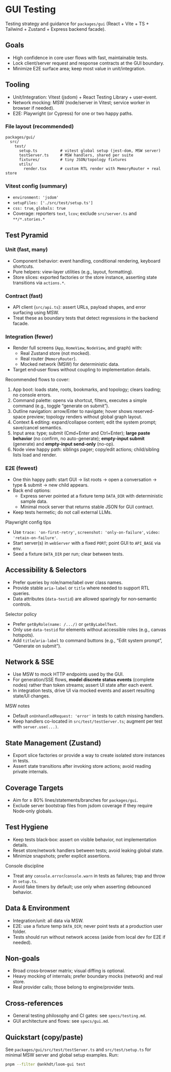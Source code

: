 # GUI Testing

Testing strategy and guidance for `packages/gui` (React + Vite + TS + Tailwind + Zustand + Express backend facade).

## Goals

- High confidence in core user flows with fast, maintainable tests.
- Lock client/server request and response contracts at the GUI boundary.
- Minimize E2E surface area; keep most value in unit/integration.

## Tooling

- Unit/Integration: Vitest (jsdom) + React Testing Library + user‑event.
- Network mocking: MSW (node/server in Vitest; service worker in browser if needed).
- E2E: Playwright (or Cypress) for one or two happy paths.

### File layout (recommended)

```
packages/gui/
  src/
    test/
      setup.ts          # vitest global setup (jest-dom, MSW server)
      testServer.ts     # MSW handlers, shared per suite
      fixtures/         # tiny JSON/topology fixtures
      utils/
        render.tsx      # custom RTL render with MemoryRouter + real store
```

### Vitest config (summary)

- `environment: 'jsdom'`
- `setupFiles: ['./src/test/setup.ts']`
- `css: true`, `globals: true`
- Coverage: reporters `text`, `lcov`; exclude `src/server.ts` and `**/*.stories.*`

## Test Pyramid

### Unit (fast, many)

- Component behavior: event handling, conditional rendering, keyboard shortcuts.
- Pure helpers: view‑layer utilities (e.g., layout, formatting).
- Store slices: exported factories or the store instance, asserting state transitions via `actions.*`.

### Contract (fast)

- API client (`src/api.ts`): assert URLs, payload shapes, and error surfacing using MSW.
- Treat these as boundary tests that detect regressions in the backend facade.

### Integration (fewer)

- Render full screens (`App`, `HomeView`, `NodeView`, and graph) with:
  - Real Zustand store (not mocked).
  - Real router (`MemoryRouter`).
  - Mocked network (MSW) for deterministic data.
- Target end‑user flows without coupling to implementation details.

Recommended flows to cover:

1. App boot: loads state, roots, bookmarks, and topology; clears loading; no console errors.
2. Command palette: opens via shortcut, filters, executes a simple command (e.g., toggle “generate on submit”).
3. Outline navigation: arrow/Enter to navigate; hover shows reserved-space preview; topology renders without global graph layout.
4. Context & editing: expand/collapse content; edit the system prompt; save/cancel semantics.
5. Input area: type; submit (Cmd+Enter and Ctrl+Enter); **large paste behavior** (no confirm, no auto-generate); **empty-input submit** (generate) and **empty-input send-only** (no-op).
6. Node view happy path: siblings pager; copy/edit actions; child/sibling lists load and render.

### E2E (fewest)

- One thin happy path: start GUI → list roots → open a conversation → type & submit → new child appears.
- Back end options:
  - Express server pointed at a fixture temp `DATA_DIR` with deterministic sample data.
  - Minimal mock server that returns stable JSON for GUI contract.
- Keep tests hermetic; do not call external LLMs.

Playwright config tips

- Use `trace: 'on-first-retry'`, `screenshot: 'only-on-failure'`, `video: 'retain-on-failure'`.
- Start server(s) in `webServer` with a fixed `PORT`; point GUI to `API_BASE` via env.
- Seed a fixture `DATA_DIR` per run; clear between tests.

## Accessibility & Selectors

- Prefer queries by role/name/label over class names.
- Provide stable `aria-label` or `title` where needed to support RTL queries.
- Data attributes (`data-testid`) are allowed sparingly for non‑semantic controls.

Selector policy

- Prefer `getByRole(name: /.../)` or `getByLabelText`.
- Only use `data-testid` for elements without accessible roles (e.g., canvas hotspots).
- Add `title`/`aria-label` to command buttons (e.g., “Edit system prompt”, “Generate on submit”).

## Network & SSE

- Use MSW to mock HTTP endpoints used by the GUI.
- For generation/SSE flows, **model discrete status events** (complete nodes) rather than token streams; assert UI state after each event.
- In integration tests, drive UI via mocked events and assert resulting state/UI changes.

MSW notes

- Default `onUnhandledRequest: 'error'` in tests to catch missing handlers.
- Keep handlers co-located in `src/test/testServer.ts`; augment per test with `server.use(...)`.

## State Management (Zustand)

- Export slice factories or provide a way to create isolated store instances in tests.
- Assert state transitions after invoking store actions; avoid reading private internals.

## Coverage Targets

- Aim for ≥ 80% lines/statements/branches for `packages/gui`.
- Exclude server bootstrap files from jsdom coverage if they require Node‑only globals.

## Test Hygiene

- Keep tests black‑box: assert on visible behavior, not implementation details.
- Reset store/network handlers between tests; avoid leaking global state.
- Minimize snapshots; prefer explicit assertions.

Console discipline

- Treat any `console.error`/`console.warn` in tests as failures; trap and throw in `setup.ts`.
- Avoid fake timers by default; use only when asserting debounced behavior.

## Data & Environment

- Integration/unit: all data via MSW.
- E2E: use a fixture temp `DATA_DIR`; never point tests at a production user folder.
- Tests should run without network access (aside from local dev for E2E if needed).

## Non‑goals

- Broad cross‑browser matrix; visual diffing is optional.
- Heavy mocking of internals; prefer boundary mocks (network) and real store.
- Real provider calls; those belong to engine/provider tests.

## Cross‑references

- General testing philosophy and CI gates: see `specs/testing.md`.
- GUI architecture and flows: see `specs/gui.md`.

## Quickstart (copy/paste)

See `packages/gui/src/test/testServer.ts` and `src/test/setup.ts` for minimal MSW server and global setup examples. Run:

```bash
pnpm --filter @ankhdt/loom-gui test
```

